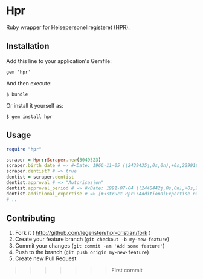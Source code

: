 # Hpr

Ruby wrapper for Helsepersonellregisteret (HPR).

## Installation

Add this line to your application's Gemfile:

    gem 'hpr'

And then execute:

    $ bundle

Or install it yourself as:

    $ gem install hpr

## Usage

```ruby
require "hpr"

scraper = Hpr::Scraper.new(3049523)
scraper.birth_date # => #<Date: 1966-11-05 ((2439435j,0s,0n),+0s,2299161j)>
scraper.dentist? # => true
dentist = scraper.dentist
dentist.approval # => "Autorisasjon"
dentist.approval_period # => #<Date: 1991-07-04 ((2448442j,0s,0n),+0s,2299161j)>..#<Date: 2041-11-05 ((2466829j,0s,0n),+0s,2299161j)>
dentist.additional_expertise # => [#<struct Hpr::AdditionalExpertise name="Godkjent implantatprotetisk behandler", period=#<Date: 2011-01-05 ((2455567j,0s,0n),+0s,2299161j)>..#<Date: 2041-11-05 ((2466829j,0s,0n),+0s,2299161j)>>]
# ..
```

## Contributing

1. Fork it ( http://github.com/legelisten/hpr-cristian/fork )
2. Create your feature branch (`git checkout -b my-new-feature`)
3. Commit your changes (`git commit -am 'Add some feature'`)
4. Push to the branch (`git push origin my-new-feature`)
5. Create new Pull Request
>>>>>>> First commit
